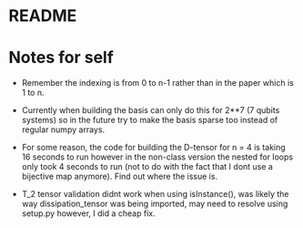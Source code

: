# README



# Notes for self

- Remember the indexing is from 0 to n-1 rather than in the paper which is 1 to n. 
- Currently when building the basis can only do this for 2**7 (7 qubits systems) so in the future try to make the basis sparse too instead of regular numpy arrays.
- For some reason, the code for building the D-tensor for n = 4 is taking 16 seconds to run however in the non-class version the nested for loops only took 4 seconds to run (not to do with the fact that I dont use a bijective map anymore). Find out where the issue is. 
  

- T_2 tensor validation didnt work when using isInstance(), was likely the way dissipation_tensor was being imported, may need to resolve using setup.py however, I did a cheap fix. 




  
